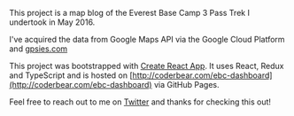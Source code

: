 This project is a map blog of the Everest Base Camp 3 Pass Trek I undertook in May 2016.

I've acquired the data from Google Maps API via the Google Cloud Platform and [gpsies.com](gpsies.com)

This project was bootstrapped with [Create React App](https://github.com/facebook/create-react-app).
It uses React, Redux and TypeScript and is hosted on [http://coderbear.com/ebc-dashboard](http://coderbear.com/ebc-dashboard) via GitHub Pages.

Feel free to reach out to me on [Twitter](https://twitter.com/siddhartha_b) and thanks for checking this out!
